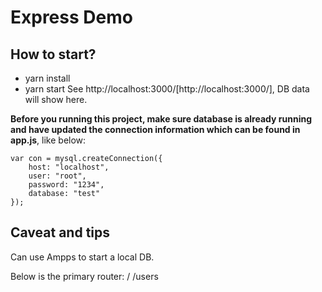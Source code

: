 # Express Demo

## How to start?
- yarn install
- yarn start
See http://localhost:3000/[http://localhost:3000/], DB data will show here.

**Before you running this project, make sure database is already running and have updated the connection information which can be found in app.js**, like below:

```
var con = mysql.createConnection({
    host: "localhost",
    user: "root",
    password: "1234",
    database: "test"
});
```

## Caveat and tips

Can use Ampps to start a local DB.

Below is the primary router:
/
/users

